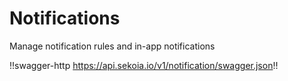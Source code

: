 # Notifications

Manage notification rules and in-app notifications

!!swagger-http https://api.sekoia.io/v1/notification/swagger.json!!
